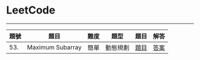 # LeetCode
----------
| 題號 | 題目 | 難度 | 題型 | 題目 | 解答 | 
| ---- | ---- | ---- | ---- | ---- | ---- |
| 53. | Maximum Subarray | 簡單 | 動態規劃 | [題目](https://leetcode.com/problems/maximum-subarray/) | [答案](https://github.com/wuling31715/leetcode/blob/master/0053.%20Maximum%20Subarray.ipynb) |
